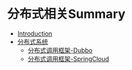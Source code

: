 # 分布式相关Summary

* [Introduction](README.md)
* [分布式系统](分布式系统.md)
    * [分布式调用框架-Dubbo](分布式系统/分布式调用框架Dubbo.md)
    * [分布式调用框架-SpringCloud](分布式系统/SpringCloud.md)

